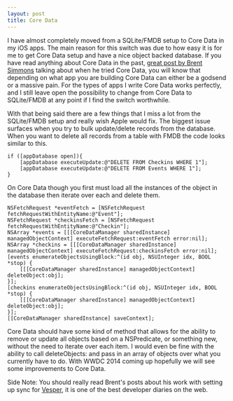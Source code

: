 ```yaml
---
layout: post
title: Core Data
---
```

I have almost completely moved from a SQLite/FMDB setup to Core Data in my iOS apps. The main reason for this switch was due to how easy it is for me to get Core Data setup and have a nice object backed database. If you have read anything about Core Data in the past, [great post by Brent Simmons][1] talking about when he tried Core Data, you will know that depending on what app you are building Core Data can either be a godsend or a massive pain. For the types of apps I write Core Data works perfectly, and I still leave open the possibility to change from Core Data to SQLite/FMDB at any point if I find the switch worthwhile.

With that being said there are a few things that I miss a lot from the SQLite/FMDB setup and really wish Apple would fix. The biggest issue surfaces when you try to bulk update/delete records from the database. When you want to delete all records from a table with FMDB the code looks similar to this.

    if ([appDatabase open]){
        [appDatabase executeUpdate:@"DELETE FROM Checkins WHERE 1"];
        [appDatabase executeUpdate:@"DELETE FROM Events WHERE 1"];
	}
	
On Core Data though you first must load all the instances of the object in the database then iterate over each and delete them.

	NSFetchRequest *eventFetch = [NSFetchRequest fetchRequestWithEntityName:@"Event"];
	NSFetchRequest *checkinsFetch = [NSFetchRequest fetchRequestWithEntityName:@"Checkin"];
	NSArray *events = [[[CoreDataManager sharedInstance] managedObjectContext] executeFetchRequest:eventFetch error:nil];
	NSArray *checkins = [[[CoreDataManager sharedInstance] managedObjectContext] executeFetchRequest:checkinsFetch error:nil];
	[events enumerateObjectsUsingBlock:^(id obj, NSUInteger idx, BOOL *stop) {
		[[[CoreDataManager sharedInstance] managedObjectContext] deleteObject:obj];
	}];
	[checkins enumerateObjectsUsingBlock:^(id obj, NSUInteger idx, BOOL *stop) {
		[[[CoreDataManager sharedInstance] managedObjectContext] deleteObject:obj];
	}];
	[[CoreDataManager sharedInstance] saveContext];

Core Data should have some kind of method that allows for the ability to remove or update all objects based on a NSPredicate, or something new, without the need to iterate over each item.  I would even be fine with the ability to call deleteObjects: and pass in an array of objects over what you currently have to do. With WWDC 2014 coming up hopefully we will see some improvements to Core Data.

Side Note: You should really read Brent's posts about his work with setting up sync for [Vesper][2], it is one of the best developer diaries on the web.

[1]:http://inessential.com/2013/10/05/vesper_sync_diary_2_core_data
[2]:http://inessential.com/vespersyncdiary